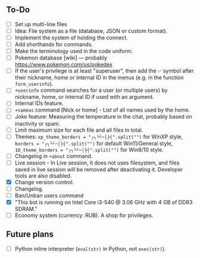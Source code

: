 ## To-Do
- [ ] Set up multi-line files
- [ ] Idea: File system as a file (database, JSON or custom format).
- [ ] Implement the system of holding the connect.
- [ ] Add shorthands for commands.
- [ ] Make the terminology used in the code uniform.
- [ ] Pokemon database [wiki] — probably https://www.pokemon.com/us/pokedex
- [ ] If the user's privilege is at least "superuser", then add the `✅` symbol after their nickname, home or internal ID in the menus (e.g. in the function `form_userinfo`).
- [ ] `+userinfo` command searches for a user (or multiple users) by nickname, home, or internal ID if used with an argument.
- [ ] Internal IDs feature.
- [ ] `+sameas` command [Nick or home] - List of all names used by the home.
- [ ] Joke feature: Measuring the temperature in the chat, probably based on inactivity or spam.
- [ ] Limit maximum size for each file and all files in total.
- [ ] Themes: `xp_theme_borders = "╭╮└┘─│├┤".split("")` for WinXP style, `borders = "╭╮╰╯─│├┤".split("")` for default Win11/General style, `10_theme_borders = "┌┐└┘─│├┤".split("")` for Win8/10 style.
- [ ] Changelog in `+about` command.
- [ ] Live session - In Live session, it does not uses filesystem, and files saved in live session will be removed after deactivating it. Developer tools are also disabled.
- [X] Change version control.
- [ ] Changelog.
- [ ] Ban/Unban users command
- [X] "This bot is running on Intel Core i3-540 @ 3.06 GHz with 4 GB of DDR3 SDRAM."
- [ ] Economy system (currency: RUB). A shop for privileges.

## Future plans
- [ ] Python inline interpreter (`eval(str)` in Python, not `exec(str)`).
